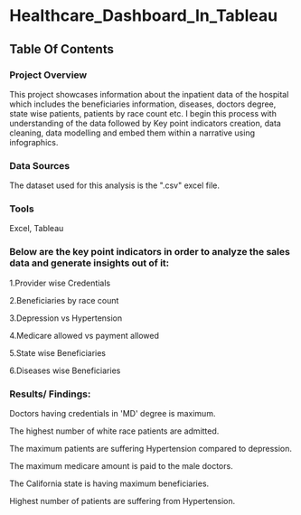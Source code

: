 # Healthcare_Dashboard_In_Tableau

## Table Of Contents

### Project Overview
This project showcases information about the inpatient data of the hospital which includes the beneficiaries information, diseases, doctors degree, state wise patients, patients by race count etc. I begin this process with understanding of the data followed by Key point indicators creation, data cleaning, data modelling and embed them within a narrative using infographics.

### Data Sources
The dataset used for this analysis is the ".csv" excel file.

### Tools
Excel, Tableau

### Below are the key point indicators in order to analyze the sales data and generate insights out of it:
1.Provider wise Credentials

2.Beneficiaries by race count

3.Depression vs Hypertension

4.Medicare allowed vs payment allowed

5.State wise Beneficiaries

6.Diseases wise Beneficiaries

### Results/ Findings:
Doctors having credentials in 'MD' degree is maximum.

The highest number of white race patients are admitted.

The maximum patients are suffering Hypertension compared to depression.

The maximum medicare amount is paid to the male doctors.

The California state is having maximum beneficiaries.

Highest number of patients are suffering from Hypertension.





